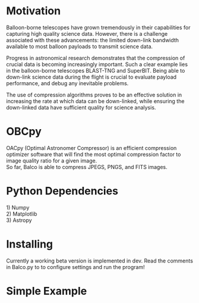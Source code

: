 <h1> Motivation </h1>

Balloon-borne telescopes have grown tremendously in their capabilities for capturing high quality science
data. However, there is a challenge associated with these advancements: the limited down-link bandwidth
available to most balloon payloads to transmit science data. 

Progress in astronomical research
demonstrates that the compression of crucial data is becoming increasingly important. Such a clear
example lies in the balloon-borne telescopes BLAST-TNG and SuperBIT. Being able to down-link science
data during the flight is crucial to evaluate payload performance, and debug any inevitable problems. 

The use of compression algorithms proves to be an effective solution in increasing the rate at which data can
be down-linked, while ensuring the down-linked data have sufficient quality for science analysis.

<h1> OBCpy </h1> 
OACpy (Optimal Astronomer Compressor) is an efficient compression optimizer software that will find the most optimal compression factor to image quality ratio for a given image.
<br>
So far, Balco is able to compress JPEGS, PNGS, and FITS images.


<h1>Python Dependencies</h1>
     1) Numpy
<br> 2) Matplotlib
<br> 3) Astropy


<h1>Installing</h1>
Currently a working beta version is implemented in dev. Read the comments in Balco.py to to configure settings and run the program!

<h1>Simple Example</h1>
